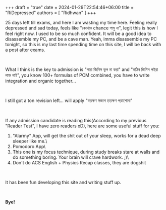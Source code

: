 +++ 
draft = "true"
date = 2024-01-29T22:54:46+06:00
title = "RiDepressed"
authors = [ "Ridhwan" ]
+++

25 days left till exams, and here I am wasting my time here. Feeling really depressed and sad today, feels like "কোথাও chance পামু না", legit this is how I feel right now. I used to be so much confident. It will be a good idea to disassemble my PC, and be a cave man. Yeah, imma disassemble my PC tonight, so this is my last time spending time on this site, I will be back with a post after exams.

<br>

What I think is the key to admission is "পারা জিনিস ভুল না করা" and "কঠিন জিনিস পইরা লাভ নাই", you know 100+ formulas of PCM combined, you have to write integration and organic together...

<br>

I still got a ton revision left... will apply "যতক্ষণ সজাগ ততক্ষণ পড়াশোনা"

<br>

If any admission candidate is reading this(According to my previous "Reader Test", I have zero readers xD), here are some useful stuff for you:

1. "Alarmy" App, will get the shit out of your sleep, works for a dead deep sleeper like me.\
2. Pomodoro App\
3. This one is my focus technique, during study breaks stare at walls and do something boring. Your brain will crave hardwork. ;)\
4. Don't do ACS English + Physics Recap classes, they are dogshit

<br>

It has been fun developing this site and writing stuff up.

<br>

**Bye!**
